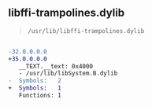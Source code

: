 ## libffi-trampolines.dylib

> `/usr/lib/libffi-trampolines.dylib`

```diff

-32.0.0.0.0
+35.0.0.0.0
   __TEXT.__text: 0x4000
   - /usr/lib/libSystem.B.dylib
-  Symbols:   2
+  Symbols:   1
   Functions: 1
 

```
